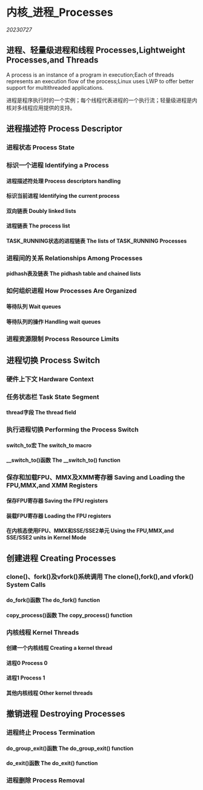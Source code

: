 ﻿# 内核_进程_Processes  

*20230727*  

## 进程、轻量级进程和线程 Processes,Lightweight Processes,and Threads

A process is an instance of a program in execution;Each of threads represents an execution flow of the process;Linux uses LWP to offer better support for multithreaded applications.

进程是程序执行时的一个实例；每个线程代表进程的一个执行流；轻量级进程是内核对多线程应用提供的支持。

## 进程描述符 Process Descriptor

### 进程状态 Process State

### 标识一个进程 Identifying a Process

#### 进程描述符处理 Process descriptors handling

#### 标识当前进程 Identifying the current process

#### 双向链表 Doubly linked lists

#### 进程链表 The process list

#### TASK_RUNNING状态的进程链表 The lists of TASK_RUNNING Processes

### 进程间的关系 Relationships Among Processes

#### pidhash表及链表 The pidhash table and chained lists

### 如何组织进程 How Processes Are Organized

#### 等待队列 Wait queues

#### 等待队列的操作 Handling wait queues

### 进程资源限制 Process Resource Limits

## 进程切换 Process Switch

### 硬件上下文 Hardware Context

### 任务状态栏 Task State Segment

#### thread字段 The thread field

### 执行进程切换 Performing the Process Switch

#### switch_to宏 The switch_to macro

#### __switch_to()函数 The __switch_to() function

### 保存和加载FPU、MMX及XMM寄存器 Saving and Loading the FPU,MMX,and XMM Registers

#### 保存FPU寄存器 Saving the FPU registers

#### 装载FPU寄存器 Loading the FPU registers

#### 在内核态使用FPU、MMX和SSE/SSE2单元 Using the FPU,MMX,and SSE/SSE2 units in Kernel Mode

## 创建进程 Creating Processes

### clone()、fork()及vfork()系统调用 The clone(),fork(),and vfork() System Calls

#### do_fork()函数 The do_fork() function

#### copy_process()函数 The copy_process() function

### 内核线程 Kernel Threads

#### 创建一个内核线程 Creating a kernel thread

#### 进程0 Process 0

#### 进程1 Process 1

#### 其他内核线程 Other kernel threads

## 撤销进程 Destroying Processes

### 进程终止 Process Termination

#### do_group_exit()函数 The do_group_exit() function

#### do_exit()函数 The do_exit() function

### 进程删除 Process Removal
